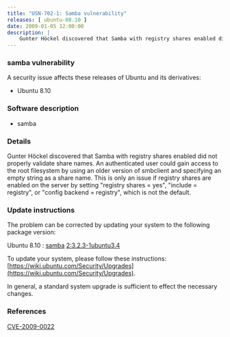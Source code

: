 ```yaml
---
title: "USN-702-1: Samba vulnerability"
releases: [ ubuntu-08.10 ]
date: 2009-01-05 12:00:00
description: |
    Gunter Höckel discovered that Samba with registry shares enabled did not properly validate share names. An authenticated user could gain access to the root filesystem by using an older version of smbclient and specifying an empty string as a share name. This is only an issue if registry shares are enabled on the server by setting &quot;registry shares = yes&quot;, &quot;include = registry&quot;, or &quot;config backend = registry&quot;, which is not the default. 
--- 
```

 
### samba vulnerability

A security issue affects these releases of Ubuntu and its derivatives:

* Ubuntu 8.10

### Software description

* samba 

### Details

Gunter Höckel discovered that Samba with registry shares enabled did not properly validate share names. An authenticated user could gain access to the root filesystem by using an older version of smbclient and specifying an empty string as a share name. This is only an issue if registry shares are enabled on the server by setting &quot;registry shares = yes&quot;, &quot;include = registry&quot;, or &quot;config backend = registry&quot;, which is not the default. 

### Update instructions

The problem can be corrected by updating your system to the following package version:

Ubuntu 8.10
 : [samba](https://launchpad.net/ubuntu/+source/samba) <span> [2:3.2.3-1ubuntu3.4](https://launchpad.net/ubuntu/+source/samba/2:3.2.3-1ubuntu3.4) </span> 

To update your system, please follow these instructions: [https://wiki.ubuntu.com/Security/Upgrades](https://wiki.ubuntu.com/Security/Upgrades).

In general, a standard system upgrade is sufficient to effect the necessary changes. 

### References

 [CVE-2009-0022](http://people.ubuntu.com/~ubuntu-security/cve/CVE-2009-0022)
 
